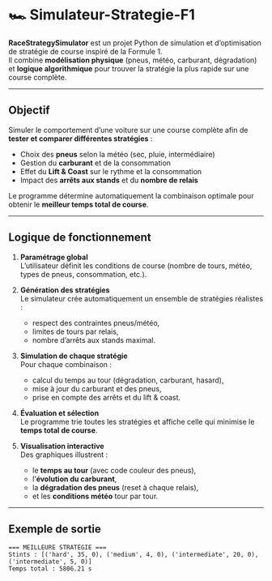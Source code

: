 # 🏎️ Simulateur-Strategie-F1
  
**RaceStrategySimulator** est un projet Python de simulation et d’optimisation de stratégie de course inspiré de la Formule 1.  
Il combine **modélisation physique** (pneus, météo, carburant, dégradation) et **logique algorithmique** pour trouver la stratégie la plus rapide sur une course complète.

---

## Objectif

Simuler le comportement d’une voiture sur une course complète afin de **tester et comparer différentes stratégies** :
- Choix des **pneus** selon la météo (sec, pluie, intermédiaire)
- Gestion du **carburant** et de la consommation
- Effet du **Lift & Coast** sur le rythme et la consommation
- Impact des **arrêts aux stands** et du **nombre de relais**

Le programme détermine automatiquement la combinaison optimale pour obtenir le **meilleur temps total de course**.

---

## Logique de fonctionnement

1. **Paramétrage global**  
   L’utilisateur définit les conditions de course (nombre de tours, météo, types de pneus, consommation, etc.).

2. **Génération des stratégies**  
   Le simulateur crée automatiquement un ensemble de stratégies réalistes :
   - respect des contraintes pneus/météo,  
   - limites de tours par relais,  
   - nombre d’arrêts aux stands maximal.

3. **Simulation de chaque stratégie**  
   Pour chaque combinaison :
   - calcul du temps au tour (dégradation, carburant, hasard),
   - mise à jour du carburant et des pneus,
   - prise en compte des arrêts et du lift & coast.

4. **Évaluation et sélection**  
   Le programme trie toutes les stratégies et affiche celle qui minimise le **temps total de course**.

5. **Visualisation interactive**  
   Des graphiques illustrent :
   - le **temps au tour** (avec code couleur des pneus),
   - l’**évolution du carburant**,
   - la **dégradation des pneus** (reset à chaque relais),
   - et les **conditions météo** tour par tour.

---

## Exemple de sortie

```text
=== MEILLEURE STRATÉGIE ===
Stints : [('hard', 35, 0), ('medium', 4, 0), ('intermediate', 20, 0), ('intermediate', 5, 0)]
Temps total : 5806.21 s
